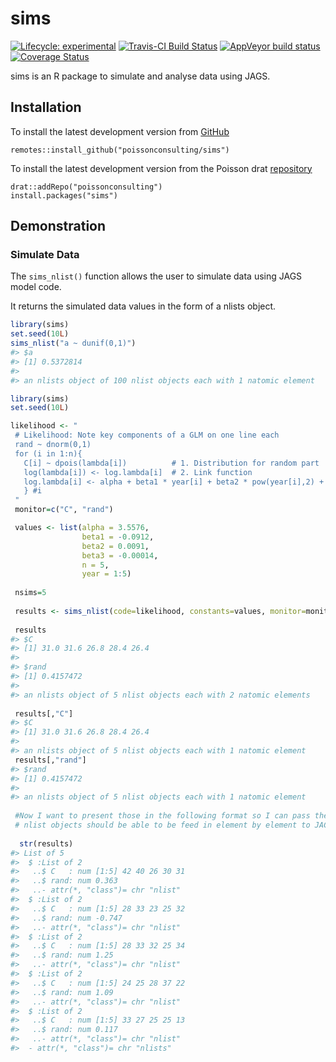 
<!-- README.md is generated from README.Rmd. Please edit that file -->

# sims

<!-- badges: start -->

[![Lifecycle:
experimental](https://img.shields.io/badge/lifecycle-experimental-orange.svg)](https://www.tidyverse.com/lifecycle/#experimental)
[![Travis-CI Build
Status](https://travis-ci.com/poissonconsulting/sims.svg?branch=master)](https://travis-ci.com/poissonconsulting/sims)
[![AppVeyor build
status](https://ci.appveyor.com/api/projects/status/github/poissonconsulting/sims?branch=master&svg=true)](https://ci.appveyor.com/project/poissonconsulting/sims)
[![Coverage
Status](https://img.shields.io/codecov/c/github/poissonconsulting/sims/master.svg)](https://codecov.io/github/poissonconsulting/sims?branch=master)
<!-- badges: end -->

sims is an R package to simulate and analyse data using JAGS.

## Installation

To install the latest development version from
[GitHub](https://github.com/poissonconsulting/sims)

    remotes::install_github("poissonconsulting/sims")

To install the latest development version from the Poisson drat
[repository](https://github.com/poissonconsulting/drat)

    drat::addRepo("poissonconsulting")
    install.packages("sims")

## Demonstration

### Simulate Data

The `sims_nlist()` function allows the user to simulate data using JAGS
model code.

It returns the simulated data values in the form of a nlists object.

``` r
library(sims)
set.seed(10L)
sims_nlist("a ~ dunif(0,1)")
#> $a
#> [1] 0.5372814
#> 
#> an nlists object of 100 nlist objects each with 1 natomic element
```

``` r
library(sims)
set.seed(10L)

likelihood <- "
 # Likelihood: Note key components of a GLM on one line each
 rand ~ dnorm(0,1)
 for (i in 1:n){
   C[i] ~ dpois(lambda[i])          # 1. Distribution for random part
   log(lambda[i]) <- log.lambda[i]  # 2. Link function
   log.lambda[i] <- alpha + beta1 * year[i] + beta2 * pow(year[i],2) + beta3 * pow(year[i],3)                      # 3. Linear predictor
   } #i
 "
 monitor=c("C", "rand")

 values <- list(alpha = 3.5576,
                beta1 = -0.0912,
                beta2 = 0.0091,
                beta3 = -0.00014,
                n = 5,
                year = 1:5)
 
 nsims=5
 
 results <- sims_nlist(code=likelihood, constants=values, monitor=monitor, nsims=nsims)
 
 results
#> $C
#> [1] 31.0 31.6 26.8 28.4 26.4
#> 
#> $rand
#> [1] 0.4157472
#> 
#> an nlists object of 5 nlist objects each with 2 natomic elements
 
 results[,"C"]
#> $C
#> [1] 31.0 31.6 26.8 28.4 26.4
#> 
#> an nlists object of 5 nlist objects each with 1 natomic element
 results[,"rand"]
#> $rand
#> [1] 0.4157472
#> 
#> an nlists object of 5 nlist objects each with 1 natomic element
 
 #Now I want to present those in the following format so I can pass them as data to JAGS for the analysis
 # nlist objects should be able to be feed in element by element to JAGs models.
 
  str(results)
#> List of 5
#>  $ :List of 2
#>   ..$ C   : num [1:5] 42 40 26 30 31
#>   ..$ rand: num 0.363
#>   ..- attr(*, "class")= chr "nlist"
#>  $ :List of 2
#>   ..$ C   : num [1:5] 28 33 23 25 32
#>   ..$ rand: num -0.747
#>   ..- attr(*, "class")= chr "nlist"
#>  $ :List of 2
#>   ..$ C   : num [1:5] 28 33 32 25 34
#>   ..$ rand: num 1.25
#>   ..- attr(*, "class")= chr "nlist"
#>  $ :List of 2
#>   ..$ C   : num [1:5] 24 25 28 37 22
#>   ..$ rand: num 1.09
#>   ..- attr(*, "class")= chr "nlist"
#>  $ :List of 2
#>   ..$ C   : num [1:5] 33 27 25 25 13
#>   ..$ rand: num 0.117
#>   ..- attr(*, "class")= chr "nlist"
#>  - attr(*, "class")= chr "nlists"
```
